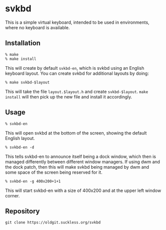 svkbd
=====
This is a simple virtual keyboard, intended to be used in environments, where
no keyboard is available.

Installation
------------
	% make
	% make install

This will create by default `svkbd-en`, which is svkbd using an English
keyboard layout. You can create svkbd for additional layouts by doing:

	% make svkbd-$layout

This will take the file `layout.$layout.h` and create `svkbd-$layout`. `make
install` will then pick up the new file and install it accordingly.

Usage
-----
	% svkbd-en

This will open svkbd at the bottom of the screen, showing the default English
layout.

	% svkbd-en -d

This tells svkbd-en to announce itself being a dock window, which then is
managed differently between different window managers. If using dwm and the
dock patch, then this will make svkbd being managed by dwm and some space of
the screen being reserved for it.

	% svkbd-en -g 400x200+1+1

This will start svkbd-en with a size of 400x200 and at the upper left window
corner.

Repository
----------
	git clone https://oldgit.suckless.org/svkbd

